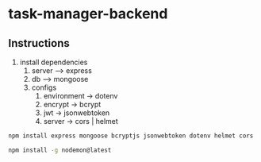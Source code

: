 # task-manager-backend

## Instructions 
1. install dependencies
   1. server --> express
   2. db --> mongoose
   3. configs 
      1.  environment -> dotenv
      2. encrypt -> bcrypt
      3. jwt -> jsonwebtoken
      4. server -> cors | helmet
```bash
npm install express mongoose bcryptjs jsonwebtoken dotenv helmet cors
```
```bash
npm install -g nodemon@latest
```